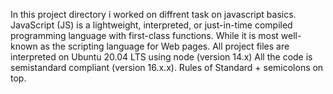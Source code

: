 In this project directory i worked on diffrent task on javascript basics. JavaScript (JS) is a lightweight, interpreted, or just-in-time compiled programming language with first-class functions. While it is most well-known as the scripting language for Web pages.
All project files are interpreted on Ubuntu 20.04 LTS using node (version 14.x)
All the code is semistandard compliant (version 16.x.x). Rules of Standard + semicolons on top.
